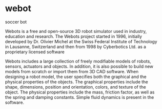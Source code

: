 # webot
soccer bot


Webots is a free and open-source 3D robot simulator used in industry, education and research. The Webots project started in 1996, initially developed by Dr. Olivier Michel at the Swiss Federal Institute of Technology in Lausanne, Switzerland and then from 1998 by Cyberbotics Ltd. as a proprietary licensed software

Webots includes a large collection of freely modifiable models of robots, sensors, actuators and objects. In addition, it is also possible to build new models from scratch or import them from 3D CAD software. When designing a robot model, the user specifies both the graphical and the physical properties of the objects. The graphical properties include the shape, dimensions, position and orientation, colors, and texture of the object. The physical properties include the mass, friction factor, as well as the spring and damping constants. Simple fluid dynamics is present in the software.

